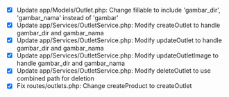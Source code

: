 - [x] Update app/Models/Outlet.php: Change fillable to include 'gambar_dir', 'gambar_nama' instead of 'gambar'
- [x] Update app/Services/OutletService.php: Modify createOutlet to handle gambar_dir and gambar_nama
- [x] Update app/Services/OutletService.php: Modify updateOutlet to handle gambar_dir and gambar_nama
- [x] Update app/Services/OutletService.php: Modify updateOutletImage to handle gambar_dir and gambar_nama
- [x] Update app/Services/OutletService.php: Modify deleteOutlet to use combined path for deletion
- [x] Fix routes/outlets.php: Change createProduct to createOutlet
